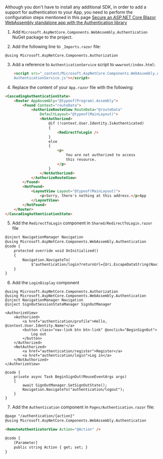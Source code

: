 Although you don't have to install any additional SDK, in order to add a support for authentication to your App, you need to perform the configuration steps mentioned in this page [Secure an ASP.NET Core Blazor WebAssembly standalone app with the Authentication library](https://docs.microsoft.com/en-us/aspnet/core/blazor/security/webassembly/standalone-with-authentication-library)

1. Add `Microsoft.AspNetCore.Components.WebAssembly.Authentication` NuGet package to the project. 


2. Add the following line to `_Imports.razor` file:

`
@using Microsoft.AspNetCore.Components.Authorization
`


3. Add a reference to `AuthenticationService` script to `wwwroot/index.html`:

```html
    <script src="_content/Microsoft.AspNetCore.Components.WebAssembly.Authentication/
    AuthenticationService.js"></script>
``` 


4. Replace the content of your `App.razor` file with the following:

```html
<CascadingAuthenticationState>
    <Router AppAssembly="@typeof(Program).Assembly">
        <Found Context="routeData">
            <AuthorizeRouteView RouteData="@routeData" 
                DefaultLayout="@typeof(MainLayout)">
                <NotAuthorized>
                    @if (!context.User.Identity.IsAuthenticated)
                    {
                        <RedirectToLogin />
                    }
                    else
                    {
                        <p>
                            You are not authorized to access 
                            this resource.
                        </p>
                    }
                </NotAuthorized>
            </AuthorizeRouteView>
        </Found>
        <NotFound>
            <LayoutView Layout="@typeof(MainLayout)">
                <p>Sorry, there's nothing at this address.</p>App 
            </LayoutView>
        </NotFound>
    </Router>
</CascadingAuthenticationState>
```


5. Add the `RedirectToLogin` component in `Shared/RedirectToLogin.razor` file

```html
@inject NavigationManager Navigation
@using Microsoft.AspNetCore.Components.WebAssembly.Authentication
@code {
    protected override void OnInitialized()
    {
        Navigation.NavigateTo(
            $"authentication/login?returnUrl={Uri.EscapeDataString(Navigation.Uri)}");
    }
}
```

6. Add the `LoginDisplay` component 

```razor
@using Microsoft.AspNetCore.Components.Authorization
@using Microsoft.AspNetCore.Components.WebAssembly.Authentication
@inject NavigationManager Navigation
@inject SignOutSessionStateManager SignOutManager

<AuthorizeView>
    <Authorized>
        <a href="authentication/profile">Hello, @context.User.Identity.Name!</a>
        <button class="nav-link btn btn-link" @onclick="BeginSignOut">
            Log out
        </button>
    </Authorized>
    <NotAuthorized>
        <a href="authentication/register">Register</a>
        <a href="authentication/login">Log in</a>
    </NotAuthorized>
</AuthorizeView>

@code {
    private async Task BeginSignOut(MouseEventArgs args)
    {
        await SignOutManager.SetSignOutState();
        Navigation.NavigateTo("authentication/logout");
    }
}
```


7. Add the `Authentication` component in `Pages/Authentication.razor` file:

```html
@page "/authentication/{action}"
@using Microsoft.AspNetCore.Components.WebAssembly.Authentication

<RemoteAuthenticatorView Action="@Action" />

@code {
    [Parameter]
    public string Action { get; set; }
}
```
